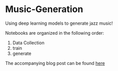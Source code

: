 # Music-Generation
Using deep learning models to generate jazz music!

Notebooks are organized in the following order:
1. Data Collection
2. train
3. generate

The accompanying blog post can be found [here](https://medium.com/becoming-human/generating-music-using-lstm-neural-network-545f3ac57552)
